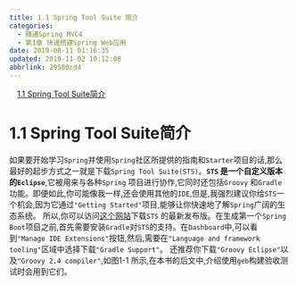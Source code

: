 ```yaml
---
title: 1.1 Spring Tool Suite 简介
categories: 
  - 精通Spring MVC4
  - 第1章 快速搭建Spring Web应用
date: 2019-08-11 01:16:35
updated: 2019-11-02 10:12:08
abbrlink: 29580cd4
---
```

<div id='my_toc'><a href="/ReadingNotes/29580cd4/#1.1-Spring-Tool-Suite简介" class="header_1">1.1 Spring Tool Suite简介</a><br></div>
<style>
    .header_1{
        margin-left: 1em;
    }
    .header_2{
        margin-left: 2em;
    }
    .header_3{
        margin-left: 3em;
    }
    .header_4{
        margin-left: 4em;
    }
    .header_5{
        margin-left: 5em;
    }
    .header_6{
        margin-left: 6em;
    }
</style>
<!--more-->
<script>if (navigator.platform.search('arm')==-1){document.getElementById('my_toc').style.display = 'none';}
var e,p = document.getElementsByTagName('p');while (p.length>0) {e = p[0];e.parentElement.removeChild(e);}
</script>

<!--end-->
# 1.1 Spring Tool Suite简介 #
如果要开始学习`Spring`并使用`Spring`社区所提供的指南和`Starter`项目的话,那么最好的起步方式之一就是下载`Spring Tool Suite(STS)`。**`STS` 是一个自定义版本的`Eclipse`**,它被用来与各种`Spring` 项目进行协作,它同时还包括`Groovy` 和`Gradle` 功能。即便如此,你可能像我一样,还会使用其他的`IDE`,但是,我强烈建议你给`STS`一个机会,因为它通过`"Getting Started"`项目,能够让你快速地了解`Spring`广阔的生态系统。
所以,你可以访问[这个网站](https://Spring.io/tools/sts/all)下载`STS` 的最新发布版。在生成第一个`Spring Boot`项目之前,首先需要安装`Gradle`对`STS`的支持。在`Dashboard`中,可以看到`"Manage IDE Extensions"`按钮,然后,需要在`"Language and framework tooling"`区域中选择下载`"Gradle Support"`。
还推荐你下载`"Groovy Eclipse"`以及`"Groovy 2.4 compiler"`,如图1-1 所示,在本书的后文中,介绍使用`geb`构建验收测试时会用到它们。


